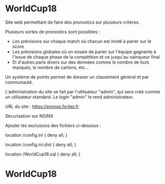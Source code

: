 # WorldCup18

Site web permettant de faire des pronostics sur plusieurs critères.

Plusieurs sortes de pronostics sont possibles :
- Les prévisions sur chaque match où chacun est invité à parier sur le score
- Les prévisions globales où on essaie de parier sur l'équipe gagnante à l'issue de chaque phase de la compétition et ce jusqu'au vainqueur final
- Et d'autres paris divers sur des données comme le nombre de buts marqués, le nombre de cartons, etc...

Un système de points permet de dresser un classement général et par communauté.

L'administration du site se fait par l'utilisateur "admin", qui sera créé comme un utilisateur standard.
Le login "admin" le rend administrateur.

URL du site : https://pronos.fortier.fr

Sécurisation sur NGINX

Ajouter les exclusions des fichiers ci-dessous :

location /config.ini {
  deny all;
}

location /config.ini.dist {
  deny all;
}

location /WorldCup18.sql {
  deny all;
}

# WorldCup18
